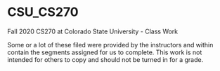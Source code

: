 # CSU_CS270
Fall 2020 CS270 at Colorado State University - Class Work 

Some or a lot of these filed were provided by the instructors and within contain the segments assigned for us to complete.
This work is not intended for others to copy and should not be turned in for a grade.
